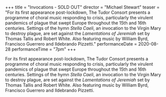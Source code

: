 +++
title = "Invocations - SOLD OUT"
director = "Michael Stewart"
teaser = "For its first appearance post-lockdown, The Tudor Consort presents a programme of choral music responding to crisis, particularly the virulent pandemics of plague that swept Europe throughout the 15th and 16th centuries. Settings of the hymn *Stella Caeli*, an invocation to the Virgin Mary to destroy plague, are set against the *Lamentations of Jeremiah* set by Thomas Tallis and Robert White. Also featuring music by William Byrd, Francisco Guerrero and Ildebrando Pizzetti."
performanceDate = 2020-08-28
performanceTime = "7pm"
+++

For its first appearance post-lockdown, The Tudor Consort presents a programme of choral music responding to crisis, particularly the virulent pandemics of plague that swept Europe throughout the 15th and 16th centuries. Settings of the hymn *Stella Caeli*, an invocation to the Virgin Mary to destroy plague, are set against the *Lamentations of Jeremiah* set by Thomas Tallis and Robert White. Also featuring music by William Byrd, Francisco Guerrero and Ildebrando Pizzetti.
